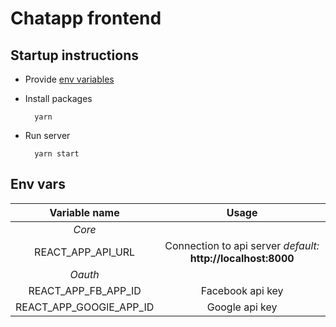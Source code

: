 # Chatapp frontend

## Startup instructions


- Provide [env variables](#env-vars)
- Install packages 

        yarn
        
- Run server 

        yarn start


## Env vars

| Variable name | Usage | 
| :---: | :---: |
| *Core* |
| REACT_APP_API_URL | Connection to api server *default:* **http://localhost:8000** | 
| *Oauth* |
| REACT_APP_FB_APP_ID | Facebook api key | 
| REACT_APP_GOOGlE_APP_ID | Google api key | 
